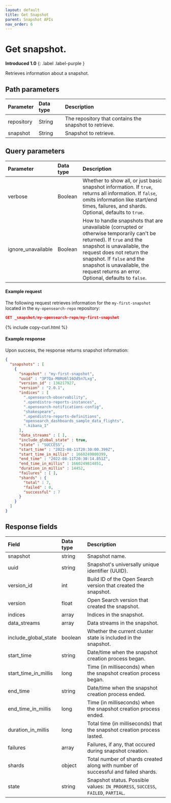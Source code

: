```yaml
---
layout: default
title: Get Snapshot
parent: Snapshot APIs
nav_order: 6
---
```


# Get snapshot.
**Introduced 1.0**
{: .label .label-purple }

Retrieves information about a snapshot.

## Path parameters

| Parameter | Data type | Description |
| :--- | :--- | :--- |
| repository | String | The repository that contains the snapshot to retrieve. |
| snapshot | String | Snapshot to retrieve.

## Query parameters

| Parameter | Data type | Description | 
:--- | :--- | :---
| verbose | Boolean | Whether to show all, or just basic snapshot information. If `true`, returns all information. If `false`, omits information like start/end times, failures, and shards. Optional, defaults to `true`.|
| ignore_unavailable | Boolean | How to handle snapshots that are unavailable (corrupted or otherwise temporarily can't be returned). If `true` and the snapshot is unavailable, the request does not return the snapshot. If `false` and the snapshot is unavailable, the request returns an error. Optional, defaults to `false`.|

#### Example request

The following request retrieves information for the `my-first-snapshot` located in the `my-opensearch-repo` repository:

````json
GET _snapshot/my-opensearch-repo/my-first-snapshot
````
{% include copy-curl.html %}

#### Example response

Upon success, the response returns snapshot information:

````json
{
  "snapshots" : [
    {
      "snapshot" : "my-first-snapshot",
      "uuid" : "3P7Qa-M8RU6l16Od5n7Lxg",
      "version_id" : 136217927,
      "version" : "2.0.1",
      "indices" : [
        ".opensearch-observability",
        ".opendistro-reports-instances",
        ".opensearch-notifications-config",
        "shakespeare",
        ".opendistro-reports-definitions",
        "opensearch_dashboards_sample_data_flights",
        ".kibana_1"
      ],
      "data_streams" : [ ],
      "include_global_state" : true,
      "state" : "SUCCESS",
      "start_time" : "2022-08-11T20:30:00.399Z",
      "start_time_in_millis" : 1660249800399,
      "end_time" : "2022-08-11T20:30:14.851Z",
      "end_time_in_millis" : 1660249814851,
      "duration_in_millis" : 14452,
      "failures" : [ ],
      "shards" : {
        "total" : 7,
        "failed" : 0,
        "successful" : 7
      }
    }
  ]
}
````
## Response fields

| Field | Data type | Description |
| :--- | :--- | :--- | 
| snapshot | string | Snapshot name. |
| uuid | string | Snapshot's universally unique identifier (UUID). |
| version_id | int | Build ID of the Open Search version that created the snapshot. |
| version | float | Open Search version that created the snapshot. |
| indices | array | Indices in the snapshot. |
| data_streams | array | Data streams in the snapshot. |
| include_global_state | boolean | Whether the current cluster state is included in the snapshot. |
| start_time | string | Date/time when the snapshot creation process began. |
| start_time_in_millis | long | Time (in milliseconds) when the snapshot creation process began. |
| end_time | string | Date/time when the snapshot creation process ended. |
| end_time_in_millis | long | Time (in milliseconds) when the snapshot creation process ended. |
| duration_in_millis | long | Total time (in milliseconds) that the snapshot creation process lasted. |
| failures | array | Failures, if any, that occured during snapshot creation. |
| shards | object | Total number of shards created along with number of successful and failed shards. |
| state | string | Snapshot status. Possible values: `IN_PROGRESS`, `SUCCESS`, `FAILED`, `PARTIAL`. |